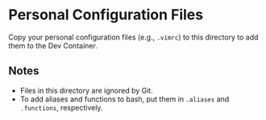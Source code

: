 # Personal Configuration Files

Copy your personal configuration files (e.g., `.vimrc`) to this directory
to add them to the Dev Container.

## Notes

- Files in this directory are ignored by Git.
- To add aliases and functions to bash, put them in `.aliases` and `.functions`, respectively.
